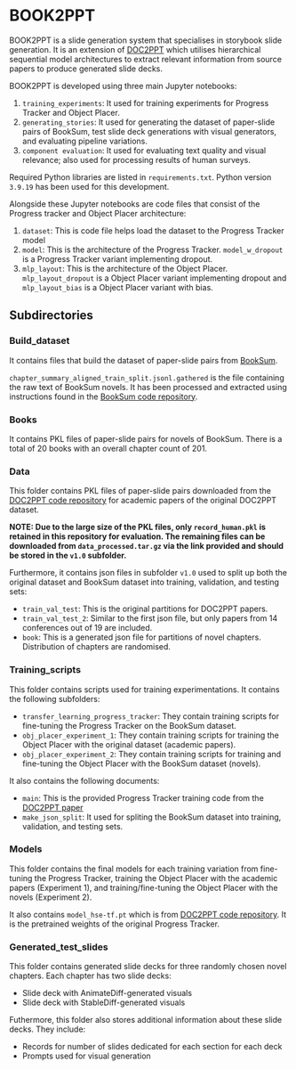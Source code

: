 # BOOK2PPT
BOOK2PPT is a slide generation system that specialises in storybook slide generation. It is an extension of [DOC2PPT](https://doc2ppt.github.io/) which utilises hierarchical sequential model architectures to extract relevant information from source papers to produce generated slide decks. 

BOOK2PPT is developed using three main Jupyter notebooks:
1. `training_experiments`: It used for training experiments for Progress Tracker and Object Placer.
2. `generating_stories`: It used for generating the dataset of paper-slide pairs of BookSum, test slide deck generations with visual generators, and evaluating pipeline variations.
3. `component evaluation`: It used for evaluating text quality and visual relevance; also used for processing results of human surveys.

Required Python libraries are listed in `requirements.txt`. Python version `3.9.19` has been used for this development.

Alongside these Jupyter notebooks are code files that consist of the Progress tracker and Object Placer architecture:
1. `dataset`: This is code file helps load the dataset to the Progress Tracker model
2. `model`: This is the architecture of the Progress Tracker. `model_w_dropout` is a Progress Tracker variant implementing dropout.
3. `mlp_layout`: This is the architecture of the Object Placer. `mlp_layout_dropout` is a Object Placer variant implementing dropout and `mlp_layout_bias` is a Object Placer variant with bias.

## Subdirectories
### Build_dataset
It contains files that build the dataset of paper-slide pairs from [BookSum](https://arxiv.org/abs/2105.08209). 

`chapter_summary_aligned_train_split.jsonl.gathered` is the file containing the raw text of BookSum novels. It has been processed and extracted using instructions found in the [BookSum code repository](https://github.com/salesforce/booksum).

### Books
It contains PKL files of paper-slide pairs for novels of BookSum. There is a total of 20 books with an overall chapter count of 201.

### Data
This folder contains PKL files of paper-slide pairs downloaded from the [DOC2PPT code repository](https://drive.google.com/drive/folders/1s2zJ04WZYifZhotRCXpk4OGtCHWXuM0b) for academic papers of the original DOC2PPT dataset. 

**NOTE: Due to the large size of the PKL files, only `record_human.pkl` is retained in this repository for evaluation. The remaining files can be downloaded from `data_processed.tar.gz` via the link provided and should be stored in the `v1.0` subfolder.**

Furthermore, it contains json files in subfolder `v1.0` used to split up both the original dataset and BookSum dataset into training, validation, and testing sets:
- `train_val_test`: This is the original partitions for DOC2PPT papers.
- `train_val_test_2`: Similar to the first json file, but only papers from 14 conferences out of 19 are included. 
- `book`: This is a generated json file for partitions of novel chapters. Distribution of chapters are randomised.

### Training_scripts
This folder contains scripts used for training experimentations. It contains the following subfolders:
- `transfer_learning_progress_tracker`: They contain training scripts for fine-tuning the Progress Tracker on the BookSum dataset.
- `obj_placer_experiment_1`: They contain training scripts for training the Object Placer with the original dataset (academic papers).
- `obj_placer_experiment_2`: They contain training scripts for training and fine-tuning the Object Placer with the BookSum dataset (novels).

It also contains the following documents:
- `main`: This is the provided Progress Tracker training code from the [DOC2PPT paper](https://doc2ppt.github.io/)
- `make_json_split`: It used for spliting the BookSum dataset into training, validation, and testing sets.

### Models
This folder contains the final models for each training variation from fine-tuning the Progress Tracker, training the Object Placer with the academic papers (Experiment 1), and training/fine-tuning the Object Placer with the novels (Experiment 2). 

It also contains `model_hse-tf.pt` which is from [DOC2PPT code repository](https://drive.google.com/drive/folders/1s2zJ04WZYifZhotRCXpk4OGtCHWXuM0b). It is the pretrained weights of the original Progress Tracker.

### Generated_test_slides
This folder contains generated slide decks for three randomly chosen novel chapters. Each chapter has two slide decks: 
- Slide deck with AnimateDiff-generated visuals
- Slide deck with StableDiff-generated visuals

Futhermore, this folder also stores additional information about these slide decks. They include:
- Records for number of slides dedicated for each section for each deck
- Prompts used for visual generation